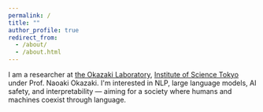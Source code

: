 ```yaml
---
permalink: /
title: ""
author_profile: true
redirect_from: 
  - /about/
  - /about.html
---
```


I am a researcher at <a href="https://www.nlp.c.titech.ac.jp/index.en.html">the Okazaki Laboratory</a>, <a href="https://www.isct.ac.jp/en">Institute of Science Tokyo</a> under Prof. Naoaki Okazaki. 
I'm interested in NLP, large language models, AI safety, and interpretability — aiming for a society where humans and machines coexist through language.
